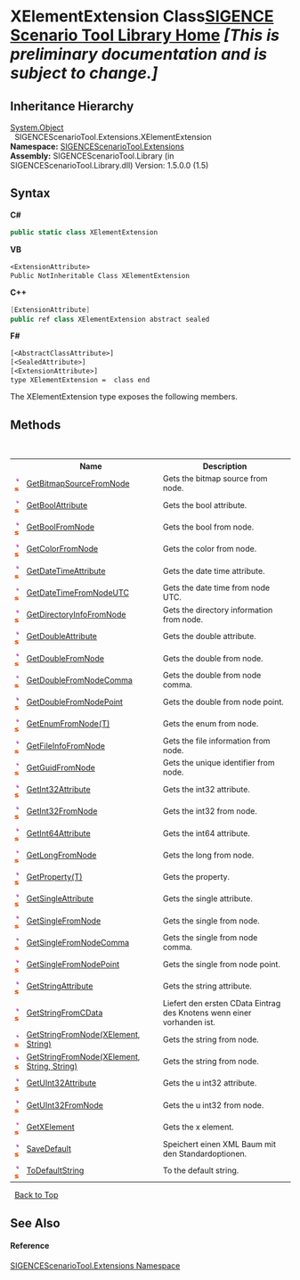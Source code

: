 # XElementExtension Class<a href="https://github.com/ObiWanLansi/SIGENCE-Scenario-Tool">SIGENCE Scenario Tool Library Home</a> _**\[This is preliminary documentation and is subject to change.\]**_


## Inheritance Hierarchy
<a href="http://msdn2.microsoft.com/en-us/library/e5kfa45b" target="_blank">System.Object</a><br />&nbsp;&nbsp;SIGENCEScenarioTool.Extensions.XElementExtension<br />
**Namespace:**&nbsp;<a href="f2af11f5-ae9d-3dcc-a4a9-ba07a037925f.md">SIGENCEScenarioTool.Extensions</a><br />**Assembly:**&nbsp;SIGENCEScenarioTool.Library (in SIGENCEScenarioTool.Library.dll) Version: 1.5.0.0 (1.5)

## Syntax

**C#**<br />
``` C#
public static class XElementExtension
```

**VB**<br />
``` VB
<ExtensionAttribute>
Public NotInheritable Class XElementExtension
```

**C++**<br />
``` C++
[ExtensionAttribute]
public ref class XElementExtension abstract sealed
```

**F#**<br />
``` F#
[<AbstractClassAttribute>]
[<SealedAttribute>]
[<ExtensionAttribute>]
type XElementExtension =  class end
```

The XElementExtension type exposes the following members.


## Methods
&nbsp;<table><tr><th></th><th>Name</th><th>Description</th></tr><tr><td>![Public method](media/pubmethod.gif "Public method")![Static member](media/static.gif "Static member")</td><td><a href="8fc5723c-1bae-a4a1-776b-49fe664d48ee.md">GetBitmapSourceFromNode</a></td><td>
Gets the bitmap source from node.</td></tr><tr><td>![Public method](media/pubmethod.gif "Public method")![Static member](media/static.gif "Static member")</td><td><a href="bf815a93-0d7f-2973-a50a-91efe15cce30.md">GetBoolAttribute</a></td><td>
Gets the bool attribute.</td></tr><tr><td>![Public method](media/pubmethod.gif "Public method")![Static member](media/static.gif "Static member")</td><td><a href="1ada71e7-73e3-910f-22fc-189a7da343fc.md">GetBoolFromNode</a></td><td>
Gets the bool from node.</td></tr><tr><td>![Public method](media/pubmethod.gif "Public method")![Static member](media/static.gif "Static member")</td><td><a href="5d794113-d8ce-d2ae-4da7-409602c9b83d.md">GetColorFromNode</a></td><td>
Gets the color from node.</td></tr><tr><td>![Public method](media/pubmethod.gif "Public method")![Static member](media/static.gif "Static member")</td><td><a href="6d11320d-b5c1-61ae-2d91-bf256a653baa.md">GetDateTimeAttribute</a></td><td>
Gets the date time attribute.</td></tr><tr><td>![Public method](media/pubmethod.gif "Public method")![Static member](media/static.gif "Static member")</td><td><a href="b5080b3f-5293-167d-9320-9343335d9b4f.md">GetDateTimeFromNodeUTC</a></td><td>
Gets the date time from node UTC.</td></tr><tr><td>![Public method](media/pubmethod.gif "Public method")![Static member](media/static.gif "Static member")</td><td><a href="73ab14a3-e036-b5ab-cd92-a5a84328fb76.md">GetDirectoryInfoFromNode</a></td><td>
Gets the directory information from node.</td></tr><tr><td>![Public method](media/pubmethod.gif "Public method")![Static member](media/static.gif "Static member")</td><td><a href="02e4c87e-49e6-c7b4-d5ea-551b6c79264e.md">GetDoubleAttribute</a></td><td>
Gets the double attribute.</td></tr><tr><td>![Public method](media/pubmethod.gif "Public method")![Static member](media/static.gif "Static member")</td><td><a href="7a73ed65-af8b-9caf-a70b-a36ae14c0753.md">GetDoubleFromNode</a></td><td>
Gets the double from node.</td></tr><tr><td>![Public method](media/pubmethod.gif "Public method")![Static member](media/static.gif "Static member")</td><td><a href="9ae05074-40f7-b7f6-1c6d-5af3433f7c8e.md">GetDoubleFromNodeComma</a></td><td>
Gets the double from node comma.</td></tr><tr><td>![Public method](media/pubmethod.gif "Public method")![Static member](media/static.gif "Static member")</td><td><a href="b1d21064-793a-1a4e-715c-cf7e35eb26df.md">GetDoubleFromNodePoint</a></td><td>
Gets the double from node point.</td></tr><tr><td>![Public method](media/pubmethod.gif "Public method")![Static member](media/static.gif "Static member")</td><td><a href="63953296-8b92-bfe5-53c8-67a47027b6c3.md">GetEnumFromNode(T)</a></td><td>
Gets the enum from node.</td></tr><tr><td>![Public method](media/pubmethod.gif "Public method")![Static member](media/static.gif "Static member")</td><td><a href="0908cc21-005d-b887-a4cf-390d5fb79928.md">GetFileInfoFromNode</a></td><td>
Gets the file information from node.</td></tr><tr><td>![Public method](media/pubmethod.gif "Public method")![Static member](media/static.gif "Static member")</td><td><a href="5f6be918-a9aa-256b-6a26-40044977fa5c.md">GetGuidFromNode</a></td><td>
Gets the unique identifier from node.</td></tr><tr><td>![Public method](media/pubmethod.gif "Public method")![Static member](media/static.gif "Static member")</td><td><a href="0038c34e-1355-c54a-2e2f-730f0b05ffbd.md">GetInt32Attribute</a></td><td>
Gets the int32 attribute.</td></tr><tr><td>![Public method](media/pubmethod.gif "Public method")![Static member](media/static.gif "Static member")</td><td><a href="e5b3c634-1675-f792-d3c2-3db03880a2f6.md">GetInt32FromNode</a></td><td>
Gets the int32 from node.</td></tr><tr><td>![Public method](media/pubmethod.gif "Public method")![Static member](media/static.gif "Static member")</td><td><a href="91a6e9ef-202f-5bb1-88f6-e3286237b5cc.md">GetInt64Attribute</a></td><td>
Gets the int64 attribute.</td></tr><tr><td>![Public method](media/pubmethod.gif "Public method")![Static member](media/static.gif "Static member")</td><td><a href="7982710f-261b-5f59-be5a-40058ffe139b.md">GetLongFromNode</a></td><td>
Gets the long from node.</td></tr><tr><td>![Public method](media/pubmethod.gif "Public method")![Static member](media/static.gif "Static member")</td><td><a href="c6d02098-006e-57b8-9557-1c7dbc9e43fe.md">GetProperty(T)</a></td><td>
Gets the property.</td></tr><tr><td>![Public method](media/pubmethod.gif "Public method")![Static member](media/static.gif "Static member")</td><td><a href="32288dd4-f69c-5796-05b6-0784d76b90f4.md">GetSingleAttribute</a></td><td>
Gets the single attribute.</td></tr><tr><td>![Public method](media/pubmethod.gif "Public method")![Static member](media/static.gif "Static member")</td><td><a href="3e644e28-48d6-b3b4-a94f-4b47446c321a.md">GetSingleFromNode</a></td><td>
Gets the single from node.</td></tr><tr><td>![Public method](media/pubmethod.gif "Public method")![Static member](media/static.gif "Static member")</td><td><a href="9a8b5ac9-0a91-5ceb-b881-e83cd0fa427a.md">GetSingleFromNodeComma</a></td><td>
Gets the single from node comma.</td></tr><tr><td>![Public method](media/pubmethod.gif "Public method")![Static member](media/static.gif "Static member")</td><td><a href="c4d16598-3694-5bbf-e3b2-b6ff1fac420a.md">GetSingleFromNodePoint</a></td><td>
Gets the single from node point.</td></tr><tr><td>![Public method](media/pubmethod.gif "Public method")![Static member](media/static.gif "Static member")</td><td><a href="d813c535-6a7e-b9f5-226a-9e74dc795418.md">GetStringAttribute</a></td><td>
Gets the string attribute.</td></tr><tr><td>![Public method](media/pubmethod.gif "Public method")![Static member](media/static.gif "Static member")</td><td><a href="d7da57bf-566f-8699-03fc-61ef129b66f0.md">GetStringFromCData</a></td><td>
Liefert den ersten CData Eintrag des Knotens wenn einer vorhanden ist.</td></tr><tr><td>![Public method](media/pubmethod.gif "Public method")![Static member](media/static.gif "Static member")</td><td><a href="9d390f9e-3f9c-77a8-e707-40e0d236d2a9.md">GetStringFromNode(XElement, String)</a></td><td>
Gets the string from node.</td></tr><tr><td>![Public method](media/pubmethod.gif "Public method")![Static member](media/static.gif "Static member")</td><td><a href="986156ac-3f52-40b7-b226-0df5731a6884.md">GetStringFromNode(XElement, String, String)</a></td><td>
Gets the string from node.</td></tr><tr><td>![Public method](media/pubmethod.gif "Public method")![Static member](media/static.gif "Static member")</td><td><a href="506b54d1-248f-9299-0f46-0f09c03880dc.md">GetUInt32Attribute</a></td><td>
Gets the u int32 attribute.</td></tr><tr><td>![Public method](media/pubmethod.gif "Public method")![Static member](media/static.gif "Static member")</td><td><a href="21e37bed-55f4-0872-4fa4-fced891c7657.md">GetUInt32FromNode</a></td><td>
Gets the u int32 from node.</td></tr><tr><td>![Public method](media/pubmethod.gif "Public method")![Static member](media/static.gif "Static member")</td><td><a href="82750c86-0c59-2ddd-160f-e7aee6e49afc.md">GetXElement</a></td><td>
Gets the x element.</td></tr><tr><td>![Public method](media/pubmethod.gif "Public method")![Static member](media/static.gif "Static member")</td><td><a href="84818aa3-7794-49b9-0eb0-da8041f95d47.md">SaveDefault</a></td><td>
Speichert einen XML Baum mit den Standardoptionen.</td></tr><tr><td>![Public method](media/pubmethod.gif "Public method")![Static member](media/static.gif "Static member")</td><td><a href="d31c8253-7353-935d-299a-fa5866e0327e.md">ToDefaultString</a></td><td>
To the default string.</td></tr></table>&nbsp;
<a href="#xelementextension-class">Back to Top</a>

## See Also


#### Reference
<a href="f2af11f5-ae9d-3dcc-a4a9-ba07a037925f.md">SIGENCEScenarioTool.Extensions Namespace</a><br />
